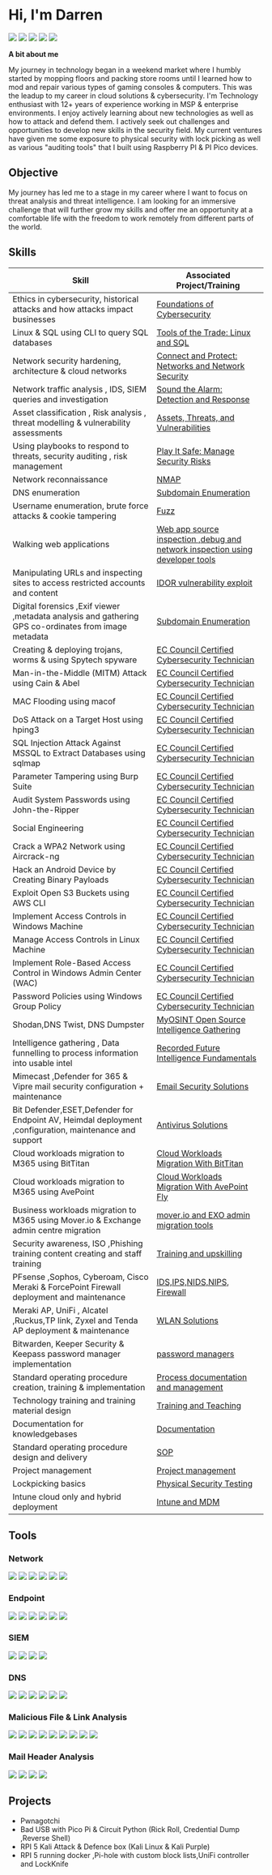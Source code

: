 
# Hi, I'm Darren


<a href="https://www.linkedin.com/in/darren-fanourakis-515a17a6/"><img src="https://img.shields.io/badge/-LinkedIn-0072b1?&style=for-the-badge&logo=linkedin&logoColor=white" /></a> <a href="https://learn.microsoft.com/en-us/users/darrenfanourakis-8844/"><img src="https://img.shields.io/badge/-Microsoft_Learn-0078D4?style=for-the-badge&logo=microsoft&logoColor=green,red,blue,yellow" /></a> <a href="https://learn.microsoft.com/en-us/users/darrenfanourakis-8844/transcript/734k6cgonmqmzj3"><img src="https://img.shields.io/badge/-Microsoft-0078D4?style=for-the-badge&logo=microsoft&logoColor=white" /></a> <a href="https://tryhackme.com/p/darren.fanouraki"><img src="https://img.shields.io/badge/-TryHackMe-1a1a1a?style=for-the-badge&logo=tryhackme" /></a> <a href="https://www.udemy.com/user/darren-fanourakis-2"><img src="https://img.shields.io/badge/-Udemy-EC5252?style=for-the-badge&logo=udemy&logoColor=white" /></a>

**A bit about me**

My journey in technology began in a weekend market where I humbly started by mopping floors and packing store rooms until I learned how to mod and repair various types of gaming consoles & computers.
This was the leadup to my career in cloud solutions & cybersecurity.
I'm Technology enthusiast with 12+ years of experience working in MSP & enterprise environments.
I enjoy actively learning about new technologies as well as how to attack and defend them.
I actively seek out challenges and opportunities to develop new skills in the security field.
My current ventures have given me some exposure to physical security with lock picking as well as various "auditing tools" that I built using Raspberry PI & PI Pico devices.

## Objective

My journey has led me to a stage in my career where I want to focus on threat analysis and threat intelligence.
I am looking for an immersive challenge that will further grow my skills and offer me an opportunity at a comfortable life with the freedom to work remotely from different parts of the world.


## Skills


| Skill                                                                                                  | Associated Project/Training                                                                                                                     |
| ------------------------------------------------------------------------------------------------------ | ----------------------------------------------------------------------------------------------------------------------------------------------- |
| Ethics in cybersecurity, historical attacks and how attacks impact businesses                          | <a href="https://www.coursera.org/account/accomplishments/verify/REALPX66QJJN">Foundations of Cybersecurity</a>                                 |
| Linux & SQL using CLI to query SQL databases                                                           | <a href="https://www.coursera.org/account/accomplishments/verify/4FPQ7EXXRJTB">Tools of the Trade: Linux and SQL</a>                            |
| Network security hardening, architecture & cloud networks                                              | <a href="https://www.coursera.org/account/accomplishments/verify/ELFD2HU2FKWD">Connect and Protect: Networks and Network Security</a>           |
| Network traffic analysis , IDS, SIEM queries and investigation                                         | <a href="https://www.coursera.org/account/accomplishments/verify/YDRYQCNLLFN3">Sound the Alarm: Detection and Response</a>                      |
| Asset classification , Risk analysis , threat modelling & vulnerability assessments                    | <a href="https://www.coursera.org/account/accomplishments/verify/QVTL4ADDZ8T5">Assets, Threats, and Vulnerabilities</a>                         |
| Using playbooks to respond to threats, security auditing , risk management                             | <a href="https://www.coursera.org/account/accomplishments/verify/PSL5GE97PUMW">Play It Safe: Manage Security Risks</a>                          |
| Network reconnaissance                                                                                 | <a href="https://tryhackme.com/r/room/furthernmap">NMAP</a>                                                                                     |
| DNS enumeration                                                                                        | <a href="https://tryhackme.com/r/room/subdomainenumeration">Subdomain Enumeration</a>                                                           |
| Username enumeration, brute force attacks & cookie tampering                                           | <a href="https://tryhackme.com/r/room/authenticationbypass">Fuzz </a>                                                                           |
| Walking web applications                                                                               | <a href="https://tryhackme.com/r/room/walkinganapplication">Web app source inspection ,debug and network inspection using developer tools  </a> |
| Manipulating URLs and inspecting sites to access restricted accounts and content                       | <a href="https://tryhackme.com/r/room/idor">IDOR vulnerability exploit</a>                                                                      |
| Digital forensics ,Exif viewer ,metadata analysis and gathering GPS co-ordinates from image metadata   | <a href="https://tryhackme.com/r/room/subdomainenumeration">Subdomain Enumeration</a>                                                           |
| Creating & deploying trojans, worms & using Spytech spyware                                            | <a href="https://codered.eccouncil.org/">EC Council Certified Cybersecurity Technician</a>                                                      |
| Man-in-the-Middle (MITM) Attack using Cain & Abel                                                      | <a href="https://codered.eccouncil.org/">EC Council Certified Cybersecurity Technician</a>                                                      |
| MAC Flooding using macof                                                                               | <a href="https://codered.eccouncil.org/">EC Council Certified Cybersecurity Technician</a>                                                      |
| DoS Attack on a Target Host using hping3                                                               | <a href="https://codered.eccouncil.org/">EC Council Certified Cybersecurity Technician</a>                                                      |
| SQL Injection Attack Against MSSQL to Extract Databases using sqlmap                                   | <a href="https://codered.eccouncil.org/">EC Council Certified Cybersecurity Technician</a>                                                      |
| Parameter Tampering using Burp Suite                                                                   | <a href="https://codered.eccouncil.org/">EC Council Certified Cybersecurity Technician</a>                                                      |
| Audit System Passwords using John-the-Ripper                                                           | <a href="https://codered.eccouncil.org/">EC Council Certified Cybersecurity Technician</a>                                                      |
| Social Engineering                                                                                     | <a href="https://codered.eccouncil.org/">EC Council Certified Cybersecurity Technician</a>                                                      |
| Crack a WPA2 Network using Aircrack-ng                                                                 | <a href="https://codered.eccouncil.org/">EC Council Certified Cybersecurity Technician</a>                                                      |
| Hack an Android Device by Creating Binary Payloads                                                     | <a href="https://codered.eccouncil.org/">EC Council Certified Cybersecurity Technician</a>                                                      |
| Exploit Open S3 Buckets using AWS CLI                                                                  | <a href="https://codered.eccouncil.org/">EC Council Certified Cybersecurity Technician</a>                                                      |
| Implement Access Controls in Windows Machine                                                           | <a href="https://codered.eccouncil.org/">EC Council Certified Cybersecurity Technician</a>                                                      |
| Manage Access Controls in Linux Machine                                                                | <a href="https://codered.eccouncil.org/">EC Council Certified Cybersecurity Technician</a>                                                      |
| Implement Role-Based Access Control in Windows Admin Center (WAC)                                      | <a href="https://codered.eccouncil.org/">EC Council Certified Cybersecurity Technician</a>                                                      |
| Password Policies using Windows Group Policy                                                           | <a href="https://codered.eccouncil.org/">EC Council Certified Cybersecurity Technician</a>                                                      |
| Shodan,DNS Twist, DNS Dumpster                                                                         | <a href="https://www.myosint.training/certificates/srj5ez9c1n">MyOSINT Open Source Intelligence Gathering</a>                                   |
| Intelligence gathering , Data funnelling to process information into usable intel                      | <a href="https://verify.skilljar.com/c/ptigo8ummcee">Recorded Future Intelligence Fundamentals</a>                                              |
| Mimecast ,Defender for 365 & Vipre mail security configuration + maintenance                           | <a href="">Email Security Solutions</a>                                                                                                         |
| Bit Defender,ESET,Defender for Endpoint AV, Heimdal deployment ,configuration, maintenance and support | <a href="">Antivirus Solutions</a>                                                                                                              |
| Cloud workloads migration to M365 using BitTitan                                                       | <a href="">Cloud Workloads Migration With BitTitan</a>                                                                                          |
| Cloud workloads migration to M365 using AvePoint                                                       | <a href="">Cloud Workloads Migration With AvePoint Fly</a>                                                                                      |
| Business workloads migration to M365 using Mover.io & Exchange admin centre migration                  | <a href="">mover.io and EXO admin migration tools </a>                                                                                          |
| Security awareness, ISO ,Phishing training content creating and staff training                         | <a href="">Training and upskilling</a>                                                                                                          |
| PFsense ,Sophos, Cyberoam, Cisco Meraki & ForcePoint Firewall deployment and maintenance               | <a href="">IDS,IPS,NIDS,NIPS, Firewall</a>                                                                                                      |
| Meraki AP, UniFi , Alcatel ,Ruckus,TP link, Zyxel and Tenda AP deployment & maintenance                | <a href="">WLAN Solutions</a>                                                                                                                   |
| Bitwarden, Keeper Security & Keepass password manager implementation                                   | <a href="">password managers</a>                                                                                                                |
| Standard operating procedure creation, training & implementation                                       | <a href="">Process documentation and management</a>                                                                                             |
| Technology training and training material design                | <a href="">Training and Teaching </a>                                                                                                                   |
| Documentation for knowledgebases              | <a href="">Documentation</a>  |
| Standard operating procedure design and delivery               | <a href="">SOP</a>  |
| Project management                 | <a href="">Project management</a>  |
| Lockpicking basics                | <a href="">Physical Security Testing</a>  |
| Intune cloud only and hybrid deployment                | <a href="">Intune and MDM</a>  |



## Tools


### Network
<div>
    <img src="https://img.shields.io/badge/-Wireshark-1679A7?&style=for-the-badge&logo=Wireshark&logoColor=white" />
    <img src="https://img.shields.io/badge/-Suricata-EF3B2D?&style=for-the-badge&logo=Suricata&logoColor=white" />
    <img src="https://img.shields.io/badge/-Google%20Chronicle-4285F4?style=for-the-badge&logo=google&logoColor=white" />
    <img src="https://img.shields.io/badge/-Snort-336791?style=for-the-badge&logo=snort&logoColor=white" />
    <img src="https://img.shields.io/badge/-Nmap-2C2D72?style=for-the-badge&logo=nmap&logoColor=white" />
    <img src="https://img.shields.io/badge/-Aircrack--ng-315BA1?style=for-the-badge&logo=aircrack-ng&logoColor=white" />
</div>

### Endpoint
<div>
    <img src="https://img.shields.io/badge/-Microsoft_Defender_for_Endpoint-00A4EF?&style=for-the-badge&logo=Microsoft&logoColor=white" />
    <img src="https://img.shields.io/badge/-Sophos-343A41?style=for-the-badge&logo=sophos&logoColor=white" />
    <img src="https://img.shields.io/badge/-Heimdal%20Security-005C83?style=for-the-badge&logo=heimdal-security&logoColor=white" />
    <img src="https://img.shields.io/badge/-Bitdefender-ED1C24?style=for-the-badge&logo=bitdefender&logoColor=white" />
    <img src="https://img.shields.io/badge/-ESET-3C589E?style=for-the-badge&logo=eset&logoColor=white" />
    <img src="https://img.shields.io/badge/-Malwarebytes-000000?style=for-the-badge&logo=malwarebytes&logoColor=white" />
</div>

### SIEM
<div>
    <img src="https://img.shields.io/badge/-Microsoft_Sentinel-0078D4?&style=for-the-badge&logo=Microsoft&logoColor=white" />
    <img src="https://img.shields.io/badge/-Splunk-000000?&style=for-the-badge&logo=Splunk&logoColor=white" />
    <img src="https://img.shields.io/badge/-Google%20Chronicle-4285F4?style=for-the-badge&logo=google&logoColor=white" />
    <img src="https://img.shields.io/badge/-Wazuh-02569B?style=for-the-badge&logo=wazuh&logoColor=white" />
</div>

### DNS 
<div>
    <img src="https://img.shields.io/badge/-dnstwist-007EC6?style=for-the-badge" />
    <img src="https://img.shields.io/badge/-Shodan-FF6C2C?style=for-the-badge&logo=shodan&logoColor=white" />
    <img src="https://img.shields.io/badge/-DNS%20Dumpster-007EC6?style=for-the-badge" />
    <img src="https://img.shields.io/badge/-BrightCloud-007EC6?style=for-the-badge" />
    <img src="https://img.shields.io/badge/-AbuseIPDB-007EC6?style=for-the-badge" />
    <img src="https://img.shields.io/badge/-HackerTarget-007EC6?style=for-the-badge" />
</div>

### Malicious File & Link Analysis
<div>
    <img src="https://img.shields.io/badge/-VirusTotal-394EFF?style=for-the-badge&logo=virustotal&logoColor=white" />
    <img src="https://img.shields.io/badge/-Sophos%20Intelix-343A41?style=for-the-badge" />
    <img src="https://img.shields.io/badge/-MalwareBazaar-007EC6?style=for-the-badge" />
    <img src="https://img.shields.io/badge/-YARA-2C2D72?style=for-the-badge&logo=yara&logoColor=white" />
    <img src="https://img.shields.io/badge/-Jotti's%20Malware%20Scan-007EC6?style=for-the-badge" />
    <img src="https://img.shields.io/badge/-URLScan.io-007EC6?style=for-the-badge" />
    <img src="https://img.shields.io/badge/-URLhaus-007EC6?style=for-the-badge" />
    <img src="https://img.shields.io/badge/-Cloudflare-F38020?style=for-the-badge&logo=cloudflare&logoColor=white" />
    <img src="https://img.shields.io/badge/-Trend%20Micro-FF6600?style=for-the-badge&logo=trend-micro&logoColor=white" />
</div>

### Mail Header Analysis
<div>
    <img src="https://img.shields.io/badge/-MX%20Toolbox-007EC6?style=for-the-badge" />
    <img src="https://img.shields.io/badge/-Microsoft%20Message%20Header%20Analyzer-007EC6?style=for-the-badge" />
    <img src="https://img.shields.io/badge/-Google-4285F4?style=for-the-badge&logo=google&logoColor=white" />
    <img src="https://img.shields.io/badge/-DNS%20Checker-007EC6?style=for-the-badge" />
    
</div>



## Projects
- Pwnagotchi
- Bad USB with Pico Pi & Circuit Python (Rick Roll, Credential Dump ,Reverse Shell)
- RPI 5 Kali Attack & Defence box (Kali Linux & Kali Purple)
- RPI 5 running docker ,Pi-hole with custom block lists,UniFi controller and LockKnife
